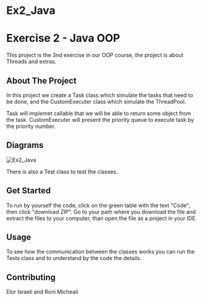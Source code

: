 # Ex2_Java

# Exercise 2 - Java OOP

This project is the 3nd exercise in our OOP course, the project is about Threads and extras.
## About The Project

In this project we create a Task class which simulate the tasks that need to be done, and the CustomExecuter class which simulate the ThreadPool.

Task will implemet callable that we will be able to return some object from the task.
CustomExecuter will present the priority queue to execute task by the priority number. 

## Diagrams
![Ex2_Java](https://user-images.githubusercontent.com/53333654/211675776-b8632a1e-63ea-463e-94ef-ecf66bdc95bf.png)


There is also a Test class to test the classes.
## Get Started
To run by yourself the code, click on the green table with the text "Code", then click "download ZIP".
Go to your path where you download the file and extract the files to your computer, than open the file as a project in your IDE.

## Usage
To see how the communication between the classes works you can run the Tests class and to understand by the code the details.
## Contributing
Elor Israeli and Roni Micheali
